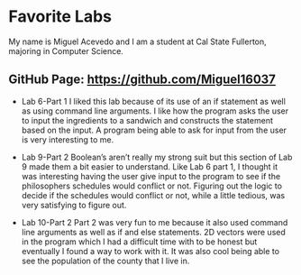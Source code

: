 # Favorite Labs
My name is Miguel Acevedo and I am a student at Cal State Fullerton, majoring in Computer Science.


## GitHub Page: https://github.com/Miguel16037


* Lab 6-Part 1
   I liked this lab because of its use of an if statement as well as using command line arguments. I like how the program asks the user to input the ingredients to a sandwich and constructs the statement based on the input. A program being able to ask for input from the user is very interesting to me.


* Lab 9-Part 2
   Boolean’s aren’t really my strong suit but this section of Lab 9 made them a bit easier to understand. Like Lab 6 part 1, I thought it was interesting having the user give input to the program to see if the philosophers schedules would conflict or not. Figuring out the logic to decide if the schedules would conflict or not, while a little tedious, was very satisfying to figure out.


* Lab 10-Part 2
   Part 2 was very fun to me because it also used command line arguments as well as if and else statements. 2D vectors were used in the program which I had a difficult time with to be honest but eventually I found a way to work with it. It was also cool being able to see the population of the county that I live in.

